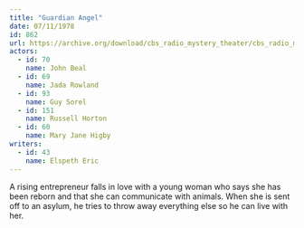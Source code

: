 ```yaml
---
title: "Guardian Angel"
date: 07/11/1978
id: 862
url: https://archive.org/download/cbs_radio_mystery_theater/cbs_radio_mystery_theater-0851-0900.zip/cbs_radio_mystery_theater-0851-0900%2Fcbsrmt_0862_guardian_angel.mp3
actors:  
  - id: 70
    name: John Beal  
  - id: 69
    name: Jada Rowland  
  - id: 93
    name: Guy Sorel  
  - id: 151
    name: Russell Horton  
  - id: 60
    name: Mary Jane Higby
writers:  
  - id: 43
    name: Elspeth Eric
---
```

A rising entrepreneur falls in love with a young woman who says she has been reborn and that she can communicate with animals. When she is sent off to an asylum, he tries to throw away everything else so he can live with her.
